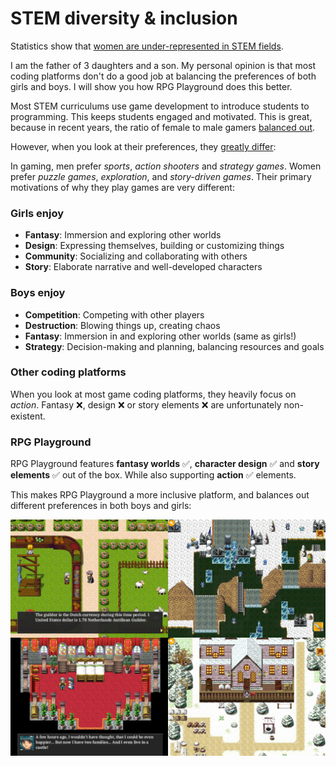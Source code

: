 # STEM diversity & inclusion

Statistics show that [women are under-represented in STEM fields](https://en.wikipedia.org/wiki/Women_in_STEM_fields).

I am the father of 3 daughters and a son. My personal opinion is that most coding platforms don't do a good job at balancing the preferences of both girls and boys. I will show you how RPG Playground does this better.

Most STEM curriculums use game development to introduce students to programming. This keeps students engaged and motivated. This is great, because in recent years, the ratio of female to male gamers [balanced out](https://en.wikipedia.org/wiki/Women_and_video_games). 

However, when you look at their preferences, they [greatly differ](https://en.wikipedia.org/wiki/Women_and_video_games#Genre_preferences):

In gaming, men prefer *sports*, *action shooters* and *strategy games*. Women prefer *puzzle games*, *exploration*, and *story-driven games*. Their primary motivations of why they play games are very different:

### Girls enjoy

- **Fantasy**: Immersion and exploring other worlds
- **Design**: Expressing themselves, building or customizing things
- **Community**: Socializing and collaborating with others
- **Story**: Elaborate narrative and well-developed characters

### Boys enjoy

- **Competition**: Competing with other players
- **Destruction**: Blowing things up, creating chaos
- **Fantasy**: Immersion in and exploring other worlds (same as girls!)
- **Strategy**:	Decision-making and planning, balancing resources and goals


### Other coding platforms

When you look at most game coding platforms, they heavily focus on *action*. Fantasy ❌, design ❌ or story elements ❌ are unfortunately non-existent. 


### RPG Playground

RPG Playground features **fantasy worlds** ✅, **character design** ✅ and **story elements** ✅ out of the box. While also supporting **action** ✅ elements. 

This makes RPG Playground a more inclusive platform, and balances out different preferences in both boys and girls:


![](img/rpg_screens.png)

